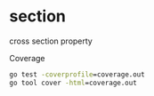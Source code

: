 # section
cross section property

Coverage
```cmd
go test -coverprofile=coverage.out
go tool cover -html=coverage.out
```

